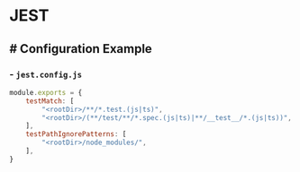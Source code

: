 # JEST


## # Configuration Example

### - `jest.config.js`

```js
module.exports = {
    testMatch: [
        "<rootDir>/**/*.test.(js|ts)",
        "<rootDir>/(**/test/**/*.spec.(js|ts)|**/__test__/*.(js|ts))",
    ],
    testPathIgnorePatterns: [
        "<rootDir>/node_modules/",
    ],
}
```